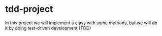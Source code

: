 # tdd-project
In this project we will implement a class with some methods, but we will do it by doing test-driven development (TDD)
